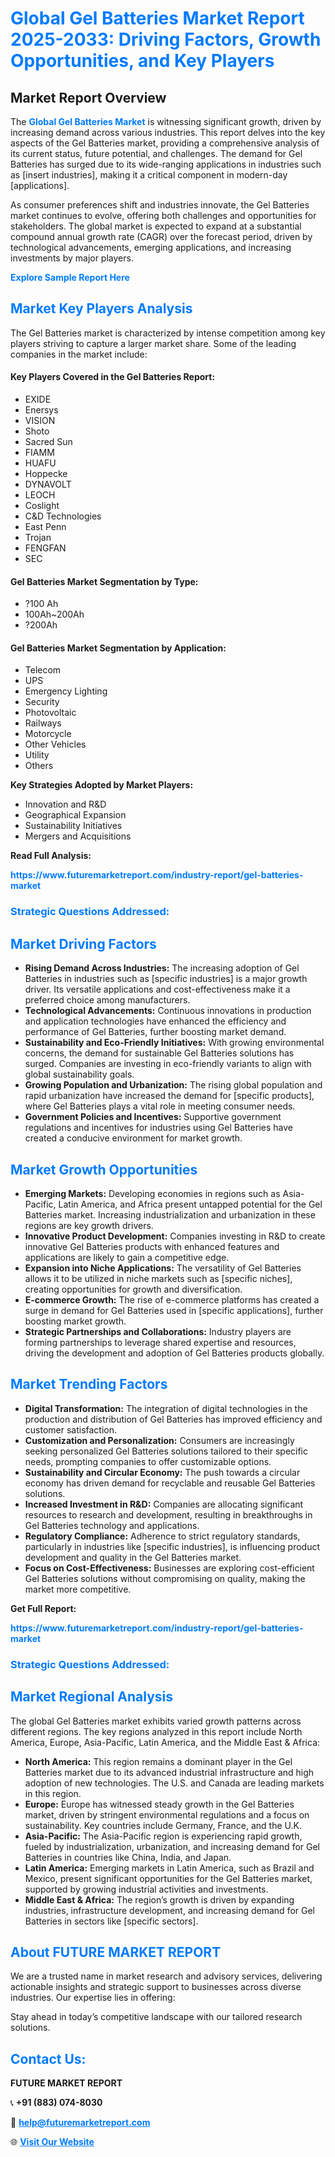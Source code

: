 <h1 style="color: #007BFF;">Global Gel Batteries Market Report 2025-2033: Driving Factors, Growth Opportunities, and Key Players</h1>

<section id="overview">
<h2>Market Report Overview</h2>
<p>The <a href="https://www.futuremarketreport.com/industry-report/gel-batteries-market" style="color: #007BFF; text-decoration: none;"><strong>Global Gel Batteries Market</strong></a> is witnessing significant growth, driven by increasing demand across various industries. This report delves into the key aspects of the Gel Batteries market, providing a comprehensive analysis of its current status, future potential, and challenges. The demand for Gel Batteries has surged due to its wide-ranging applications in industries such as [insert industries], making it a critical component in modern-day [applications].</p>
<p>As consumer preferences shift and industries innovate, the Gel Batteries market continues to evolve, offering both challenges and opportunities for stakeholders. The global market is expected to expand at a substantial compound annual growth rate (CAGR) over the forecast period, driven by technological advancements, emerging applications, and increasing investments by major players.</p>
</section>

<section id="overview">
<p><a href="https://www.futuremarketreport.com/request-sample/reportId=109876" style="color: #007BFF; text-decoration: none;"><strong>Explore Sample Report Here</strong></a></p>
</section>

<section id="key-players">
<h2 style="color: #007BFF;">Market Key Players Analysis</h2>
<p>The Gel Batteries market is characterized by intense competition among key players striving to capture a larger market share. Some of the leading companies in the market include:</p>
<h4>Key Players Covered in the Gel Batteries Report:</h4>
<ul><li>EXIDE</li><li>Enersys</li><li>VISION</li><li>Shoto</li><li>Sacred Sun</li><li>FIAMM</li><li>HUAFU</li><li>Hoppecke</li><li>DYNAVOLT</li><li>LEOCH</li><li>Coslight</li><li>C&amp;D Technologies</li><li>East Penn</li><li>Trojan</li><li>FENGFAN</li><li>SEC</li></ul>
<h4>Gel Batteries Market Segmentation by Type:</h4>
<ul><li>?100 Ah</li><li>100Ah~200Ah</li><li>?200Ah</li></ul>

<h4>Gel Batteries Market Segmentation by Application:</h4>
<ul><li>Telecom</li><li>UPS</li><li>Emergency Lighting</li><li>Security</li><li>Photovoltaic</li><li>Railways</li><li>Motorcycle</li><li>Other Vehicles</li><li>Utility</li><li>Others</li></ul>
<p><strong>Key Strategies Adopted by Market Players:</strong></p>
<ul>
<li>Innovation and R&D</li>
<li>Geographical Expansion</li>
<li>Sustainability Initiatives</li>
<li>Mergers and Acquisitions</li>
</ul>
</section>

<section>
<p><strong>Read Full Analysis: </strong></p><a href="https://www.futuremarketreport.com/industry-report/gel-batteries-market" style="color: #007BFF; text-decoration: none;"><strong>https://www.futuremarketreport.com/industry-report/gel-batteries-market</strong></a>
<h3 style="color: #007BFF;">Strategic Questions Addressed:</h3>
</section>

<section id="driving-factors">
<h2 style="color: #007BFF;">Market Driving Factors</h2>
<ul>
<li><strong>Rising Demand Across Industries:</strong> The increasing adoption of Gel Batteries in industries such as [specific industries] is a major growth driver. Its versatile applications and cost-effectiveness make it a preferred choice among manufacturers.</li>
<li><strong>Technological Advancements:</strong> Continuous innovations in production and application technologies have enhanced the efficiency and performance of Gel Batteries, further boosting market demand.</li>
<li><strong>Sustainability and Eco-Friendly Initiatives:</strong> With growing environmental concerns, the demand for sustainable Gel Batteries solutions has surged. Companies are investing in eco-friendly variants to align with global sustainability goals.</li>
<li><strong>Growing Population and Urbanization:</strong> The rising global population and rapid urbanization have increased the demand for [specific products], where Gel Batteries plays a vital role in meeting consumer needs.</li>
<li><strong>Government Policies and Incentives:</strong> Supportive government regulations and incentives for industries using Gel Batteries have created a conducive environment for market growth.</li>
</ul>
</section>

<section id="growth-opportunities">
<h2 style="color: #007BFF;">Market Growth Opportunities</h2>
<ul>
<li><strong>Emerging Markets:</strong> Developing economies in regions such as Asia-Pacific, Latin America, and Africa present untapped potential for the Gel Batteries market. Increasing industrialization and urbanization in these regions are key growth drivers.</li>
<li><strong>Innovative Product Development:</strong> Companies investing in R&D to create innovative Gel Batteries products with enhanced features and applications are likely to gain a competitive edge.</li>
<li><strong>Expansion into Niche Applications:</strong> The versatility of Gel Batteries allows it to be utilized in niche markets such as [specific niches], creating opportunities for growth and diversification.</li>
<li><strong>E-commerce Growth:</strong> The rise of e-commerce platforms has created a surge in demand for Gel Batteries used in [specific applications], further boosting market growth.</li>
<li><strong>Strategic Partnerships and Collaborations:</strong> Industry players are forming partnerships to leverage shared expertise and resources, driving the development and adoption of Gel Batteries products globally.</li>
</ul>
</section>

<section id="trending-factors">
<h2 style="color: #007BFF;">Market Trending Factors</h2>
<ul>
<li><strong>Digital Transformation:</strong> The integration of digital technologies in the production and distribution of Gel Batteries has improved efficiency and customer satisfaction.</li>
<li><strong>Customization and Personalization:</strong> Consumers are increasingly seeking personalized Gel Batteries solutions tailored to their specific needs, prompting companies to offer customizable options.</li>
<li><strong>Sustainability and Circular Economy:</strong> The push towards a circular economy has driven demand for recyclable and reusable Gel Batteries solutions.</li>
<li><strong>Increased Investment in R&D:</strong> Companies are allocating significant resources to research and development, resulting in breakthroughs in Gel Batteries technology and applications.</li>
<li><strong>Regulatory Compliance:</strong> Adherence to strict regulatory standards, particularly in industries like [specific industries], is influencing product development and quality in the Gel Batteries market.</li>
<li><strong>Focus on Cost-Effectiveness:</strong> Businesses are exploring cost-efficient Gel Batteries solutions without compromising on quality, making the market more competitive.</li>
</ul>
</section>

<section>
<p><strong>Get Full Report: </strong></p><a href="https://www.futuremarketreport.com/industry-report/gel-batteries-market" style="color: #007BFF; text-decoration: none;"><strong>https://www.futuremarketreport.com/industry-report/gel-batteries-market</strong></a>
<h3 style="color: #007BFF;">Strategic Questions Addressed:</h3>
</section>


<section id="regional-analysis">
<h2 style="color: #007BFF;">Market Regional Analysis</h2>
<p>The global Gel Batteries market exhibits varied growth patterns across different regions. The key regions analyzed in this report include North America, Europe, Asia-Pacific, Latin America, and the Middle East & Africa:</p>
<ul>
<li><strong>North America:</strong> This region remains a dominant player in the Gel Batteries market due to its advanced industrial infrastructure and high adoption of new technologies. The U.S. and Canada are leading markets in this region.</li>
<li><strong>Europe:</strong> Europe has witnessed steady growth in the Gel Batteries market, driven by stringent environmental regulations and a focus on sustainability. Key countries include Germany, France, and the U.K.</li>
<li><strong>Asia-Pacific:</strong> The Asia-Pacific region is experiencing rapid growth, fueled by industrialization, urbanization, and increasing demand for Gel Batteries in countries like China, India, and Japan.</li>
<li><strong>Latin America:</strong> Emerging markets in Latin America, such as Brazil and Mexico, present significant opportunities for the Gel Batteries market, supported by growing industrial activities and investments.</li>
<li><strong>Middle East & Africa:</strong> The region’s growth is driven by expanding industries, infrastructure development, and increasing demand for Gel Batteries in sectors like [specific sectors].</li>
</ul>
</section>

<footer>
<h2 style="color: #007BFF;">About FUTURE MARKET REPORT</h2>
<p>We are a trusted name in market research and advisory services, delivering actionable insights and strategic support to businesses across diverse industries. Our expertise lies in offering:</p>

<p>Stay ahead in today’s competitive landscape with our tailored research solutions.</p>

<h2 style="color: #007BFF;">Contact Us:</h2>
<p><strong>FUTURE MARKET REPORT</strong></p>
<p>📞 <strong>+91 (883) 074-8030</strong></p>
<p>📧 <strong><a href="mailto:help@futuremarketreport.com" style="color: #007BFF;">help@futuremarketreport.com</a></strong></p>
<p>🌐 <strong><a href="https://www.futuremarketreport.com/" style="color: #007BFF;">Visit Our Website</a></strong></p>
</footer>
